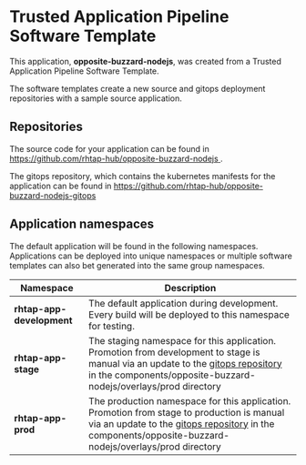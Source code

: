 # Trusted Application Pipeline Software Template

This application, **opposite-buzzard-nodejs**, was created from a Trusted Application Pipeline Software Template.

The software templates create a new source and gitops deployment repositories with a sample source application. 

## Repositories

The source code for your application can be found in [https://github.com/rhtap-hub/opposite-buzzard-nodejs ](https://github.com/rhtap-hub/opposite-buzzard-nodejs ).
 
The gitops repository, which contains the kubernetes manifests for the application can be found in 
[https://github.com/rhtap-hub/opposite-buzzard-nodejs-gitops ](https://github.com/rhtap-hub/opposite-buzzard-nodejs-gitops ) 

## Application namespaces 

The default application will be found in the following namespaces. Applications can be deployed into unique namespaces or multiple software templates can also bet generated into the same group namespaces.  

|  Namespace   |  Description   |  
| -------- | -------- |   
| **rhtap-app-development** | The default application during development. Every build will be deployed to this namespace for testing. | 
| **rhtap-app-stage** | The staging namespace for this application. Promotion from development to stage is manual via an update to the [gitops repository](https://github.com/rhtap-hub/opposite-buzzard-nodejs-gitops ) in the components/opposite-buzzard-nodejs/overlays/prod directory |  
| **rhtap-app-prod** | The production namespace for this application. Promotion from stage to production is manual via an update to the [gitops repository](https://github.com/rhtap-hub/opposite-buzzard-nodejs-gitops ) in the components/opposite-buzzard-nodejs/overlays/prod directory | 